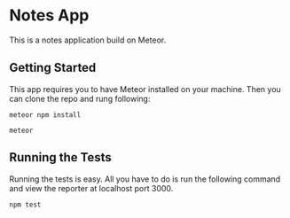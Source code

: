 # Notes App

This is a notes application build on Meteor.

## Getting Started

This app requires you to have Meteor installed on your machine. Then you can clone the repo and rung following:

```
meteor npm install
```

```
meteor
```

## Running the Tests

Running the tests is easy. All you have to do is run the following command and view the reporter at localhost port 3000.

```
npm test
```